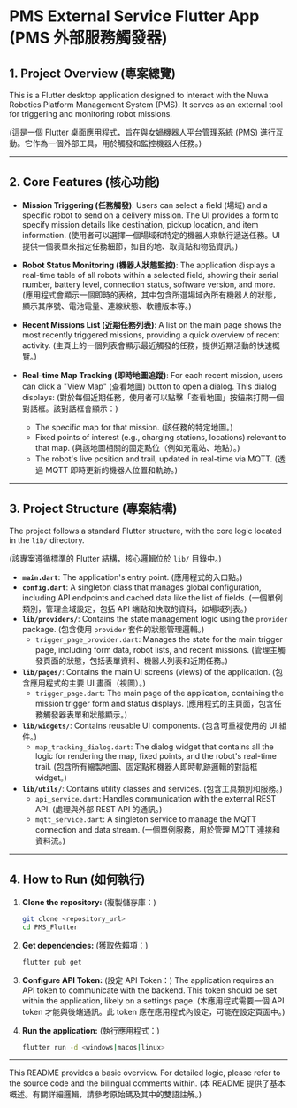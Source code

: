 # PMS External Service Flutter App (PMS 外部服務觸發器)

## 1. Project Overview (專案總覽)

This is a Flutter desktop application designed to interact with the Nuwa Robotics Platform Management System (PMS). It serves as an external tool for triggering and monitoring robot missions.

(這是一個 Flutter 桌面應用程式，旨在與女媧機器人平台管理系統 (PMS) 進行互動。它作為一個外部工具，用於觸發和監控機器人任務。)

---

## 2. Core Features (核心功能)

*   **Mission Triggering (任務觸發)**: Users can select a field (場域) and a specific robot to send on a delivery mission. The UI provides a form to specify mission details like destination, pickup location, and item information.
    (使用者可以選擇一個場域和特定的機器人來執行遞送任務。UI 提供一個表單來指定任務細節，如目的地、取貨點和物品資訊。)

*   **Robot Status Monitoring (機器人狀態監控)**: The application displays a real-time table of all robots within a selected field, showing their serial number, battery level, connection status, software version, and more.
    (應用程式會顯示一個即時的表格，其中包含所選場域內所有機器人的狀態，顯示其序號、電池電量、連線狀態、軟體版本等。)

*   **Recent Missions List (近期任務列表)**: A list on the main page shows the most recently triggered missions, providing a quick overview of recent activity.
    (主頁上的一個列表會顯示最近觸發的任務，提供近期活動的快速概覽。)

*   **Real-time Map Tracking (即時地圖追蹤)**: For each recent mission, users can click a "View Map" (查看地圖) button to open a dialog. This dialog displays:
    (對於每個近期任務，使用者可以點擊「查看地圖」按鈕來打開一個對話框。該對話框會顯示：)
    *   The specific map for that mission. (該任務的特定地圖。)
    *   Fixed points of interest (e.g., charging stations, locations) relevant to that map. (與該地圖相關的固定點位（例如充電站、地點）。)
    *   The robot's live position and trail, updated in real-time via MQTT. (透過 MQTT 即時更新的機器人位置和軌跡。)

---

## 3. Project Structure (專案結構)

The project follows a standard Flutter structure, with the core logic located in the `lib/` directory.

(該專案遵循標準的 Flutter 結構，核心邏輯位於 `lib/` 目錄中。)

*   **`main.dart`**: The application's entry point. (應用程式的入口點。)
*   **`config.dart`**: A singleton class that manages global configuration, including API endpoints and cached data like the list of fields. (一個單例類別，管理全域設定，包括 API 端點和快取的資料，如場域列表。)
*   **`lib/providers/`**: Contains the state management logic using the `provider` package.
    (包含使用 `provider` 套件的狀態管理邏輯。)
    *   `trigger_page_provider.dart`: Manages the state for the main trigger page, including form data, robot lists, and recent missions. (管理主觸發頁面的狀態，包括表單資料、機器人列表和近期任務。)
*   **`lib/pages/`**: Contains the main UI screens (views) of the application.
    (包含應用程式的主要 UI 畫面（視圖）。)
    *   `trigger_page.dart`: The main page of the application, containing the mission trigger form and status displays. (應用程式的主頁面，包含任務觸發器表單和狀態顯示。)
*   **`lib/widgets/`**: Contains reusable UI components.
    (包含可重複使用的 UI 組件。)
    *   `map_tracking_dialog.dart`: The dialog widget that contains all the logic for rendering the map, fixed points, and the robot's real-time trail. (包含所有繪製地圖、固定點和機器人即時軌跡邏輯的對話框 widget。)
*   **`lib/utils/`**: Contains utility classes and services.
    (包含工具類別和服務。)
    *   `api_service.dart`: Handles communication with the external REST API. (處理與外部 REST API 的通訊。)
    *   `mqtt_service.dart`: A singleton service to manage the MQTT connection and data stream. (一個單例服務，用於管理 MQTT 連接和資料流。)

---

## 4. How to Run (如何執行)

1.  **Clone the repository:**
    (複製儲存庫：)
    ```bash
    git clone <repository_url>
    cd PMS_Flutter
    ```

2.  **Get dependencies:**
    (獲取依賴項：)
    ```bash
    flutter pub get
    ```

3.  **Configure API Token:**
    (設定 API Token：)
    The application requires an API token to communicate with the backend. This token should be set within the application, likely on a settings page.
    (本應用程式需要一個 API token 才能與後端通訊。此 token 應在應用程式內設定，可能在設定頁面中。)

4.  **Run the application:**
    (執行應用程式：)
    ```bash
    flutter run -d <windows|macos|linux>
    ```

---
This README provides a basic overview. For detailed logic, please refer to the source code and the bilingual comments within.
(本 README 提供了基本概述。有關詳細邏輯，請參考原始碼及其中的雙語註解。)
